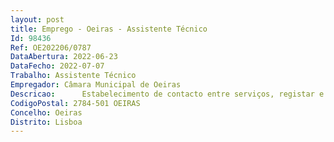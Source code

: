 ```yaml
--- 
layout: post
title: Emprego - Oeiras - Assistente Técnico
Id: 98436
Ref: OE202206/0787
DataAbertura: 2022-06-23
DataFecho: 2022-07-07
Trabalho: Assistente Técnico
Empregador: Câmara Municipal de Oeiras
Descricao:  	Estabelecimento de contacto entre serviços, registar e organizar processos e correspondência  	Atendimento ao público presencial e telefónico  	Prestação de esclarecimentos específicos e informações de cariz administrativo  	Gestão da caixa de correio eletrónico do serviço unidade orgânica (triagem de assuntos, reencaminhamento e acompanhamento do circuito de resposta)   	Receção de expediente e validação de protocolos de entrega e respetiva triagem  	Gestão e controlo do expediente nas várias fases e procedimentos com registo e manutenção das bases de dados  	Gestão de processos de reclamações e acompanhamento do circuito de resposta   	Elaboração de documentos de serviço de natureza administrativa (ofícios, emails, informações, despachos internos, declarações, notificações, certificados, etc.)   	Preparar, apoiar e secretariar reuniões do órgão executivo da escola ou do agrupamento de escolas, ou outros órgãos, e elaborar as respetivas atas   	Preparar e efetuar os procedimentos de controlo e gestão de assiduidade dos trabalhadores do serviço unidade orgânica  	Organizar e manter atualizado o inventário, assim como adotar medidas que visem a conservação das instalações, material e dos equipamentos  	Domínio na utilização das aplicações do Microsoft Office  	Tratamento e análise de dados relativos ao trabalho em contexto escolar de natureza administrativa  	Consulta, tratamento e inserção de informação em aplicações informáticas   	Recolher, examinar, conferir e proceder ao registo e escrituração de dados relativos às transações financeiras e operações contabilísticas  	Preparar os elementos necessários ao processamento de vencimentos dos trabalhadores do serviço unidade orgânica  	Atualização e consulta da legislação em vigor, de acordo com a área de trabalho.
CodigoPostal: 2784-501 OEIRAS
Concelho: Oeiras
Distrito: Lisboa
--- 
```

